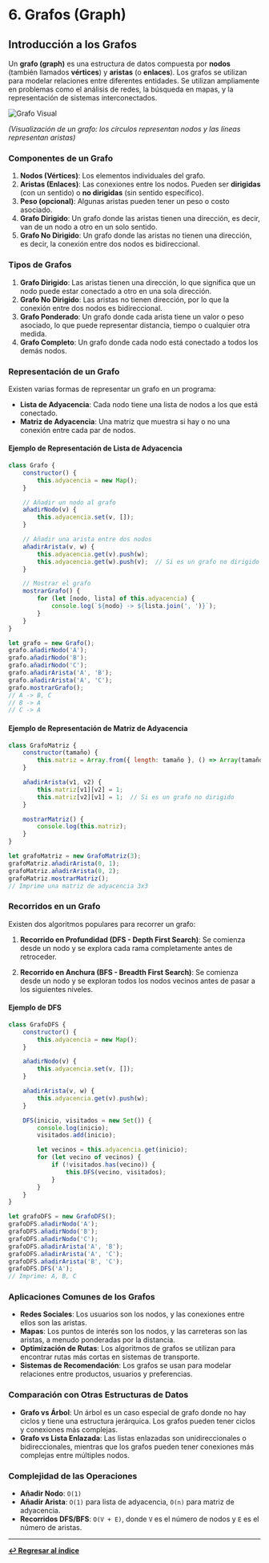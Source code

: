 
# 6. Grafos (Graph)

## Introducción a los Grafos

Un **grafo (graph)** es una estructura de datos compuesta por **nodos** (también llamados **vértices**) y **aristas** (o **enlaces**). Los grafos se utilizan para modelar relaciones entre diferentes entidades. Se utilizan ampliamente en problemas como el análisis de redes, la búsqueda en mapas, y la representación de sistemas interconectados.

![Grafo Visual](https://upload.wikimedia.org/wikipedia/commons/thumb/5/5b/6n-graf.svg/1920px-6n-graf.svg.png)

*(Visualización de un grafo: los círculos representan nodos y las líneas representan aristas)*

### Componentes de un Grafo

1. **Nodos (Vértices)**: Los elementos individuales del grafo.
2. **Aristas (Enlaces)**: Las conexiones entre los nodos. Pueden ser **dirigidas** (con un sentido) o **no dirigidas** (sin sentido específico).
3. **Peso (opcional)**: Algunas aristas pueden tener un peso o costo asociado.
4. **Grafo Dirigido**: Un grafo donde las aristas tienen una dirección, es decir, van de un nodo a otro en un solo sentido.
5. **Grafo No Dirigido**: Un grafo donde las aristas no tienen una dirección, es decir, la conexión entre dos nodos es bidireccional.

### Tipos de Grafos

1. **Grafo Dirigido**: Las aristas tienen una dirección, lo que significa que un nodo puede estar conectado a otro en una sola dirección.
2. **Grafo No Dirigido**: Las aristas no tienen dirección, por lo que la conexión entre dos nodos es bidireccional.
3. **Grafo Ponderado**: Un grafo donde cada arista tiene un valor o peso asociado, lo que puede representar distancia, tiempo o cualquier otra medida.
4. **Grafo Completo**: Un grafo donde cada nodo está conectado a todos los demás nodos.

### Representación de un Grafo

Existen varias formas de representar un grafo en un programa:

- **Lista de Adyacencia**: Cada nodo tiene una lista de nodos a los que está conectado.
- **Matriz de Adyacencia**: Una matriz que muestra si hay o no una conexión entre cada par de nodos.

#### Ejemplo de Representación de Lista de Adyacencia

```javascript
class Grafo {
    constructor() {
        this.adyacencia = new Map();
    }

    // Añadir un nodo al grafo
    añadirNodo(v) {
        this.adyacencia.set(v, []);
    }

    // Añadir una arista entre dos nodos
    añadirArista(v, w) {
        this.adyacencia.get(v).push(w);
        this.adyacencia.get(w).push(v);  // Si es un grafo no dirigido
    }

    // Mostrar el grafo
    mostrarGrafo() {
        for (let [nodo, lista] of this.adyacencia) {
            console.log(`${nodo} -> ${lista.join(', ')}`);
        }
    }
}

let grafo = new Grafo();
grafo.añadirNodo('A');
grafo.añadirNodo('B');
grafo.añadirNodo('C');
grafo.añadirArista('A', 'B');
grafo.añadirArista('A', 'C');
grafo.mostrarGrafo();
// A -> B, C
// B -> A
// C -> A
```

#### Ejemplo de Representación de Matriz de Adyacencia

```javascript
class GrafoMatriz {
    constructor(tamaño) {
        this.matriz = Array.from({ length: tamaño }, () => Array(tamaño).fill(0));
    }

    añadirArista(v1, v2) {
        this.matriz[v1][v2] = 1;
        this.matriz[v2][v1] = 1;  // Si es un grafo no dirigido
    }

    mostrarMatriz() {
        console.log(this.matriz);
    }
}

let grafoMatriz = new GrafoMatriz(3);
grafoMatriz.añadirArista(0, 1);
grafoMatriz.añadirArista(0, 2);
grafoMatriz.mostrarMatriz();
// Imprime una matriz de adyacencia 3x3
```

### Recorridos en un Grafo

Existen dos algoritmos populares para recorrer un grafo:

1. **Recorrido en Profundidad (DFS - Depth First Search)**: Se comienza desde un nodo y se explora cada rama completamente antes de retroceder.

2. **Recorrido en Anchura (BFS - Breadth First Search)**: Se comienza desde un nodo y se exploran todos los nodos vecinos antes de pasar a los siguientes niveles.

#### Ejemplo de DFS

```javascript
class GrafoDFS {
    constructor() {
        this.adyacencia = new Map();
    }

    añadirNodo(v) {
        this.adyacencia.set(v, []);
    }

    añadirArista(v, w) {
        this.adyacencia.get(v).push(w);
    }

    DFS(inicio, visitados = new Set()) {
        console.log(inicio);
        visitados.add(inicio);

        let vecinos = this.adyacencia.get(inicio);
        for (let vecino of vecinos) {
            if (!visitados.has(vecino)) {
                this.DFS(vecino, visitados);
            }
        }
    }
}

let grafoDFS = new GrafoDFS();
grafoDFS.añadirNodo('A');
grafoDFS.añadirNodo('B');
grafoDFS.añadirNodo('C');
grafoDFS.añadirArista('A', 'B');
grafoDFS.añadirArista('A', 'C');
grafoDFS.añadirArista('B', 'C');
grafoDFS.DFS('A');
// Imprime: A, B, C
```

### Aplicaciones Comunes de los Grafos

- **Redes Sociales**: Los usuarios son los nodos, y las conexiones entre ellos son las aristas.
- **Mapas**: Los puntos de interés son los nodos, y las carreteras son las aristas, a menudo ponderadas por la distancia.
- **Optimización de Rutas**: Los algoritmos de grafos se utilizan para encontrar rutas más cortas en sistemas de transporte.
- **Sistemas de Recomendación**: Los grafos se usan para modelar relaciones entre productos, usuarios y preferencias.

### Comparación con Otras Estructuras de Datos

- **Grafo vs Árbol**: Un árbol es un caso especial de grafo donde no hay ciclos y tiene una estructura jerárquica. Los grafos pueden tener ciclos y conexiones más complejas.
- **Grafo vs Lista Enlazada**: Las listas enlazadas son unidireccionales o bidireccionales, mientras que los grafos pueden tener conexiones más complejas entre múltiples nodos.

### Complejidad de las Operaciones

- **Añadir Nodo**: `O(1)`
- **Añadir Arista**: `O(1)` para lista de adyacencia, `O(n)` para matriz de adyacencia.
- **Recorridos DFS/BFS**: `O(V + E)`, donde `V` es el número de nodos y `E` es el número de aristas.

---

**[↩️ Regresar al índice](../README.md)**
